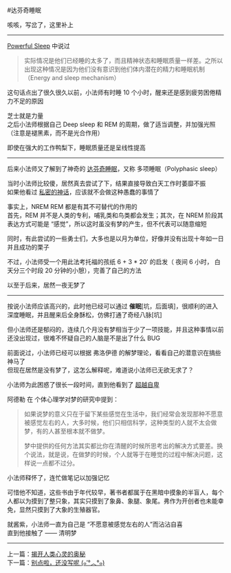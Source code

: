 #达芬奇睡眠


咳咳，写岔了，这里补上  

---


[Powerful Sleep](http://book.douban.com/subject/7067548/) 中说过   
>实际情况是他们已经睡的太多了，而且精神状态和睡眠质量一样差。之所以出现这种情况是因为他们没有意识到他们体内潜在的精力和睡眠机制（Energy and sleep mechanism）
 
这句话点出了很久很久以前，小法师有时睡 10 个小时，醒来还是感到疲劳困倦精力不足的原因

芝士就是力量  
之后小法师根据自己 Deep sleep 和 REM 的周期，做了适当调整，并加强光照（注意是褪黑素，而不是光合作用）  

即使在强大的工作鸭梨下，睡眠质量还是呈线性提高  

---

后来小法师又了解到了神奇的 [达芬奇睡眠](http://zh.wikipedia.org/wiki/%E5%A4%9A%E9%98%B6%E6%AE%B5%E7%9D%A1%E7%9C%A0)，又称 多项睡眠（Polyphasic sleep）  

当时小法师比较傻，居然真去尝试了下，结果直接导致白天工作时萎靡不振   
如果他看过 [私密的神话](http://book.douban.com/subject/3662227/)，应该就不会做这种愚蠢的事情了  

事实上，NREM REM 都是有其不可替代的作用的  
首先，REM 并不是人类的专利，哺乳类和鸟类都会发生；其次，在 NREM 阶段其表达方式可能是 “感觉”，所以这时虽没有梦的产生，但不代表可以随意缩短  

同时，有此尝试的一些勇士们，大多也是以月为单位，好像并没有出现十年如一日并且成功的栗子  

不过，小法师受一个用此法考托福的孩纸 6 + 3 * 20′ 的启发（ 夜间 6 小时， 白天分三个时段 20 分钟的小憩），完善了自己的方法  

以至于后来，居然一夜无梦了  

---

按说小法师应该高兴的，此时他已经可以通过 **催眠**[坑，后面填]，很顺利的进入深度睡眠，并且醒来后全身酥松，仿佛打通了奇经八脉[坑]  

但小法师还是郁闷的，连续几个月没有梦相当于少了一项技能，并且这种事情以前还没出现过，很难不怀疑自己的人脑是不是出了什么 BUG  

前面说过，小法师已经可以根据 弗洛伊德 的解梦理论，看看自己的潜意识在搞些神马了  
但现在居然是没有梦了，这怎么解释呢，难道说小法师已无欲无求了？  

小法师为此困惑了很长一段时间，直到他看到了 [超越自卑](http://book.douban.com/subject/1316093/)  

阿德勒 在 个体心理学对梦的研究中提到：
> 如果说梦的意义只在于留下某些感觉在生活中，我们经常会发现那种不愿意被感觉左右的人，大多时候，他们只相信科学，这种类型的人就不太会做梦，有的人甚至根本就不做梦。 
>  
>梦中提供的任何方法其实都比你在清醒的时候所思考出的解决方式要差。换个说法，就是说，在做梦的时候，个人就等于在睡觉的过程中解决问题，这样说一点都不过分。
  
小法师释怀了，连忙做笔记以加强记忆  

可惜他不知道，这些书由于年代较早，著书者都属于在黑暗中摸象的半盲人，每个人都以为摸到了整只象，其实只摸到了象鼻、象腿、象尾。弗作为开创者也未能幸免，显然只摸到了大象的生殖器官。

就酱紫，小法师一直为自己是 “不愿意被感觉左右的人”而沾沾自喜  
直到他接触了 —— 清明梦

-------
上一篇：[揭开人类心灵的奥秘](https://github.com/Artwalk/LittleMaster/blob/master/Contents/11.md)  
下一篇：[别点啦，还没写呢 (๑′°︿°๑)](https://github.com/Artwalk/LittleMaster/blob/master/Contents/13.md)
